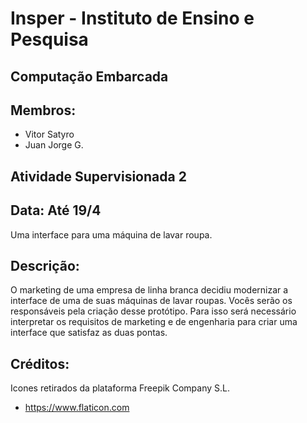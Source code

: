 # Insper - Instituto de Ensino e Pesquisa
## Computação Embarcada
## Membros:
- Vitor Satyro
- Juan Jorge G.

## Atividade Supervisionada 2

## Data: Até 19/4

Uma interface para uma máquina de lavar roupa.

## Descrição:
O marketing de uma empresa de linha branca decidiu modernizar a interface de uma de suas máquinas de lavar roupas. Vocês serão os responsáveis pela criação desse protótipo. Para isso será necessário interpretar os requisitos de marketing e de engenharia para criar uma interface que satisfaz as duas pontas.

## Créditos:
Icones retirados da plataforma  Freepik Company S.L.
- https://www.flaticon.com
